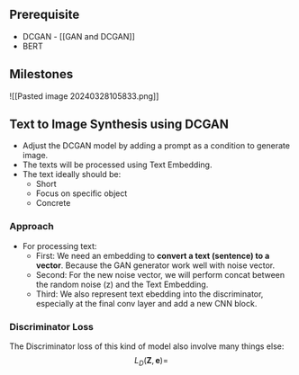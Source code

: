 ## Prerequisite

- DCGAN - [[GAN and DCGAN]]
- BERT

## Milestones

![[Pasted image 20240328105833.png]]


## Text to Image Synthesis using DCGAN
- Adjust the DCGAN model by adding a prompt as a condition to generate image. 
- The texts will be processed using Text Embedding.
- The text ideally should be: 
	- Short
	- Focus on specific object
	- Concrete
### Approach
- For processing text:
	- First: We need an embedding to **convert a text (sentence) to a vector**. Because the GAN generator work well with noise vector. 
	- Second: For the new noise vector, we will perform concat between the random noise (z) and the Text Embedding. 
	- Third: We also represent text ebedding into the discriminator, especially at the final conv layer and add a new CNN block. 

### Discriminator Loss
The Discriminator loss of this kind of model also involve many things else:
$$
L_D(\mathbf{Z},\mathbf{e}) = 
$$